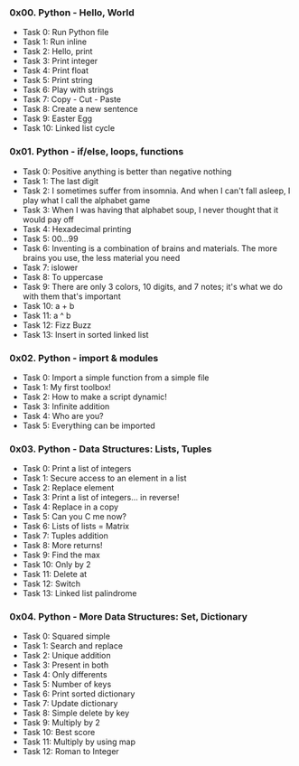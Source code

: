### 0x00. Python - Hello, World
* Task 0: Run Python file
* Task 1: Run inline
* Task 2: Hello, print
* Task 3: Print integer
* Task 4: Print float
* Task 5: Print string
* Task 6: Play with strings
* Task 7: Copy - Cut - Paste
* Task 8: Create a new sentence
* Task 9: Easter Egg
* Task 10: Linked list cycle


### 0x01. Python - if/else, loops, functions
* Task 0: Positive anything is better than negative nothing
* Task 1: The last digit
* Task 2: I sometimes suffer from insomnia. And when I can't fall asleep, I play what I call the alphabet game
* Task 3: When I was having that alphabet soup, I never thought that it would pay off
* Task 4: Hexadecimal printing
* Task 5: 00...99
* Task 6: Inventing is a combination of brains and materials. The more brains you use, the less material you need
* Task 7: islower
* Task 8: To uppercase
* Task 9: There are only 3 colors, 10 digits, and 7 notes; it's what we do with them that's important
* Task 10: a + b
* Task 11: a ^ b
* Task 12: Fizz Buzz
* Task 13: Insert in sorted linked list


### 0x02. Python - import & modules
* Task 0: Import a simple function from a simple file
* Task 1: My first toolbox!
* Task 2: How to make a script dynamic!
* Task 3: Infinite addition
* Task 4: Who are you?
* Task 5: Everything can be imported


### 0x03. Python - Data Structures: Lists, Tuples
* Task 0: Print a list of integers
* Task 1: Secure access to an element in a list
* Task 2: Replace element
* Task 3: Print a list of integers... in reverse!
* Task 4: Replace in a copy
* Task 5: Can you C me now?
* Task 6: Lists of lists = Matrix
* Task 7: Tuples addition
* Task 8: More returns!
* Task 9: Find the max
* Task 10: Only by 2
* Task 11: Delete at
* Task 12: Switch
* Task 13: Linked list palindrome


### 0x04. Python - More Data Structures: Set, Dictionary
* Task 0: Squared simple
* Task 1: Search and replace
* Task 2: Unique addition
* Task 3: Present in both
* Task 4: Only differents
* Task 5: Number of keys
* Task 6: Print sorted dictionary
* Task 7: Update dictionary
* Task 8: Simple delete by key
* Task 9: Multiply by 2
* Task 10: Best score
* Task 11: Multiply by using map
* Task 12: Roman to Integer
